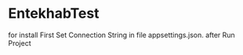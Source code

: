 # EntekhabTest
for install First  Set Connection String in file appsettings.json.
after Run Project
